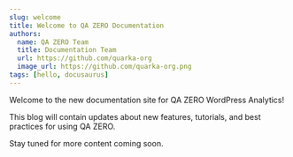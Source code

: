 ```yaml
---
slug: welcome
title: Welcome to QA ZERO Documentation
authors:
  name: QA ZERO Team
  title: Documentation Team
  url: https://github.com/quarka-org
  image_url: https://github.com/quarka-org.png
tags: [hello, docusaurus]
---
```


Welcome to the new documentation site for QA ZERO WordPress Analytics!

This blog will contain updates about new features, tutorials, and best practices for using QA ZERO.

Stay tuned for more content coming soon.
